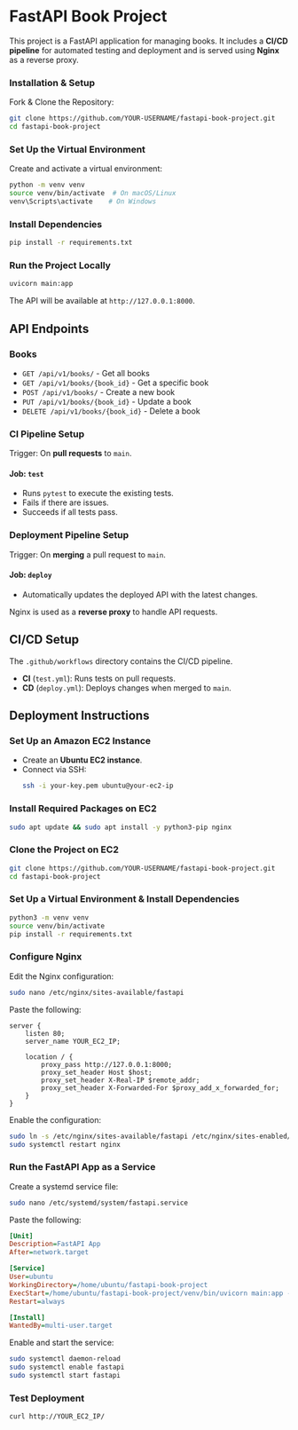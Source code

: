 # FastAPI Book Project

This project is a FastAPI application for managing books. It includes a **CI/CD pipeline** for automated testing and deployment and is served using **Nginx** as a reverse proxy.


### Installation & Setup
Fork & Clone the Repository:
```bash
git clone https://github.com/YOUR-USERNAME/fastapi-book-project.git
cd fastapi-book-project
```

### Set Up the Virtual Environment
Create and activate a virtual environment:
```bash
python -m venv venv
source venv/bin/activate  # On macOS/Linux
venv\Scripts\activate    # On Windows
```

### Install Dependencies
```bash
pip install -r requirements.txt
```

### Run the Project Locally
```bash
uvicorn main:app
```
The API will be available at `http://127.0.0.1:8000`.

## API Endpoints

### Books

- `GET /api/v1/books/` - Get all books
- `GET /api/v1/books/{book_id}` - Get a specific book
- `POST /api/v1/books/` - Create a new book
- `PUT /api/v1/books/{book_id}` - Update a book
- `DELETE /api/v1/books/{book_id}` - Delete a book

### CI Pipeline Setup
Trigger: On **pull requests** to `main`.
#### Job: `test`
- Runs `pytest` to execute the existing tests.
- Fails if there are issues.
- Succeeds if all tests pass.

### Deployment Pipeline Setup
Trigger: On **merging** a pull request to `main`.
#### Job: `deploy`
- Automatically updates the deployed API with the latest changes.


Nginx is used as a **reverse proxy** to handle API requests.


## CI/CD Setup
The `.github/workflows` directory contains the CI/CD pipeline.
- **CI** (`test.yml`): Runs tests on pull requests.
- **CD** (`deploy.yml`): Deploys changes when merged to `main`.

## Deployment Instructions
###  Set Up an Amazon EC2 Instance
- Create an **Ubuntu EC2 instance**.
- Connect via SSH:
  ```bash
  ssh -i your-key.pem ubuntu@your-ec2-ip
  ```

### Install Required Packages on EC2
```bash
sudo apt update && sudo apt install -y python3-pip nginx
```

### Clone the Project on EC2
```bash
git clone https://github.com/YOUR-USERNAME/fastapi-book-project.git
cd fastapi-book-project
```

### Set Up a Virtual Environment & Install Dependencies
```bash
python3 -m venv venv
source venv/bin/activate
pip install -r requirements.txt
```

### Configure Nginx
Edit the Nginx configuration:
```bash
sudo nano /etc/nginx/sites-available/fastapi
```
Paste the following:
```nginx
server {
    listen 80;
    server_name YOUR_EC2_IP;

    location / {
        proxy_pass http://127.0.0.1:8000;
        proxy_set_header Host $host;
        proxy_set_header X-Real-IP $remote_addr;
        proxy_set_header X-Forwarded-For $proxy_add_x_forwarded_for;
    }
}
```
Enable the configuration:
```bash
sudo ln -s /etc/nginx/sites-available/fastapi /etc/nginx/sites-enabled/
sudo systemctl restart nginx
```

### Run the FastAPI App as a Service
Create a systemd service file:
```bash
sudo nano /etc/systemd/system/fastapi.service
```
Paste the following:
```ini
[Unit]
Description=FastAPI App
After=network.target

[Service]
User=ubuntu
WorkingDirectory=/home/ubuntu/fastapi-book-project
ExecStart=/home/ubuntu/fastapi-book-project/venv/bin/uvicorn main:app --host 0.0.0.0 --port 8000
Restart=always

[Install]
WantedBy=multi-user.target
```
Enable and start the service:
```bash
sudo systemctl daemon-reload
sudo systemctl enable fastapi
sudo systemctl start fastapi
```

### Test Deployment
```bash
curl http://YOUR_EC2_IP/
```
